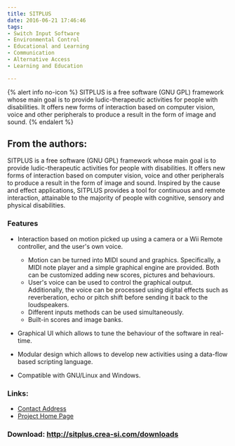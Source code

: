 ```yaml
---
title: SITPLUS
date: 2016-06-21 17:46:46
tags: 
- Switch Input Software
- Environmental Control
- Educational and Learning
- Communication
- Alternative Access
- Learning and Education

---
```


{% alert info no-icon %}
SITPLUS is a free software (GNU GPL) framework whose main goal is to provide ludic-therapeutic activities for people with disabilities. It offers new forms of interaction based on computer vision, voice and other peripherals to produce a result in the form of image and sound.
{% endalert %}

<!-- more -->

From the authors:
-----------------

SITPLUS is a free software (GNU GPL) framework whose main goal is to provide ludic-therapeutic activities for people with disabilities. It offers new forms of interaction based on computer vision, voice and other peripherals to produce a result in the form of image and sound. Inspired by the cause and effect applications, SITPLUS provides a tool for continuous and remote interaction, attainable to the majority of people with cognitive, sensory and physical disabilities.

### Features

- Interaction based on motion picked up using a camera or a Wii Remote controller, and the user's own voice.


  - Motion can be turned into MIDI sound and graphics. Specifically, a MIDI note player and a simple graphical engine are provided. Both can be customized adding new scores, pictures and behaviours.
  - User's voice can be used to control the graphical output. Additionally, the voice can be processed using digital effects such as reverberation, echo or pitch shift before sending it back to the loudspeakers.
  - Different inputs methods can be used simultaneously.
  - Built-in scores and image banks.
- Graphical UI which allows to tune the behaviour of the software in real-time.
- Modular design which allows to develop new activities using a data-flow based scripting language.
- Compatible with GNU/Linux and Windows.

### Links:
- <a href="mailto:cesar@crea-si.com">Contact Address</a>
- <a href="http://sitplus.crea-si.com/">Project Home Page</a>

### Download: http://sitplus.crea-si.com/downloads 